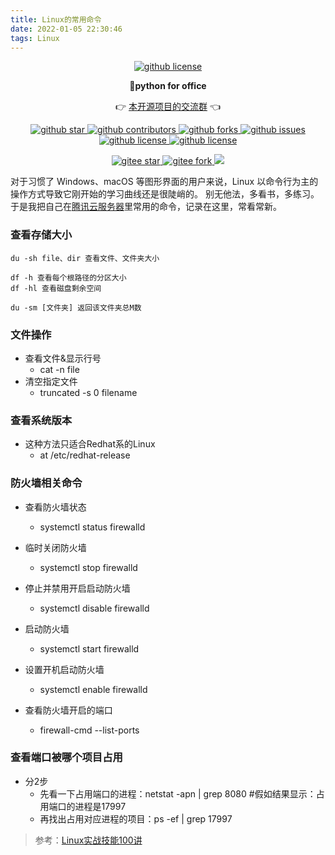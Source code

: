 ```yaml
---
title: Linux的常用命令
date: 2022-01-05 22:30:46
tags: Linux
---
```




<p align="center">
    <a target="_blank" href='https://github.com/CoderWanFeng/python-office'>
    <img src="https://raw.gitcode.com/CoderWanFeng1/website/raw/main/github-nav.jpg" alt="github license"/>
    </a>   
</p>
<p align="center">
	<strong>🍬python for office</strong>
</p>
<p align="center">
	👉 <a href="http://www.python4office.cn/wechat-group/">本开源项目的交流群</a> 👈
</p>


<p align="center" name="图标-github">
    <a target="_blank" href='https://github.com/CoderWanFeng/python-office'>
    <img src="https://img.shields.io/github/stars/CoderWanFeng/python-office.svg?style=social" alt="github star"/>
    </a>
    <a target="_blank" href='https://github.com/CoderWanFeng/python-office'>
    <img src="https://img.shields.io/github/contributors/CoderWanFeng/python-office" alt="github contributors"/>
    </a>
    <a target="_blank" href='https://github.com/CoderWanFeng/python-office'>
    <img src="https://img.shields.io/github/forks/CoderWanFeng/python-office" alt="github forks"/>
    </a>
    <a target="_blank" href='https://github.com/CoderWanFeng/python-office'>
    <img src="https://img.shields.io/github/issues/CoderWanFeng/python-office" alt="github issues"/>
    </a>	
    <a target="_blank" href='https://github.com/CoderWanFeng/python-office'>
    <img src="https://img.shields.io/github/issues-pr/CoderWanFeng/python-office" alt="github license"/>
    </a>
    <a target="_blank" href='https://github.com/CoderWanFeng/python-office'>
    <img src="https://img.shields.io/github/license/CoderWanFeng/python-office" alt="github license"/>
    </a>   
</p>

<p align="center" name="gitee">
	<a target="_blank" href='https://gitee.com/CoderWanFeng/python-office/'>
		<img src='https://gitee.com/CoderWanFeng/python-office/badge/star.svg?theme=dark' alt='gitee star'/>
	</a>
	<a target="_blank" href='https://github.com/CoderWanFeng/python-office'>
		<img src="https://gitee.com/CoderWanFeng/python-office/badge/fork.svg?theme=white" alt="gitee fork"/>
	</a>
	<a href="https://mp.weixin.qq.com/s/yaSmFKO3RrBpyanW3nvRAQ">
	<img src="https://img.shields.io/badge/QQ-163434413-orange"/></a>
</p>



对于习惯了 Windows、macOS 等图形界面的用户来说，Linux 以命令行为主的操作方式导致它刚开始的学习曲线还是很陡峭的。
别无他法，多看书，多练习。于是我把自己在[腾讯云服务器](https://curl.qcloud.com/PHemptia)里常用的命令，记录在这里，常看常新。

### 查看存储大小
    
```shell
du -sh file、dir 查看文件、文件夹大小

df -h 查看每个根路径的分区大小
df -hl 查看磁盘剩余空间

du -sm [文件夹] 返回该文件夹总M数
```

### 文件操作

<!-- more -->

- 查看文件&显示行号
    - cat -n file
- 清空指定文件
    - truncated -s 0 filename
### 查看系统版本
- 这种方法只适合Redhat系的Linux
    - at /etc/redhat-release

### 防火墙相关命令
- 查看防火墙状态
    - systemctl status firewalld

- 临时关闭防火墙
    - systemctl stop firewalld

- 停止并禁用开启启动防火墙
    - systemctl disable firewalld

- 启动防火墙
    - systemctl start firewalld
    
- 设置开机启动防火墙
    - systemctl enable firewalld

- 查看防火墙开启的端口
    - firewall-cmd --list-ports
### 查看端口被哪个项目占用
- 分2步
    - 先看一下占用端口的进程：netstat -apn | grep 8080 #假如结果显示：占用端口的进程是17997
    - 再找出占用对应进程的项目：ps -ef | grep 17997

> 参考：[Linux实战技能100讲](http://gk.link/a/111MW)